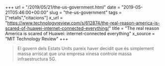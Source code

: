 +++
url = "/2019/05/21/the-us-government.html"
date = "2019-05-21T05:46:00+00:00"
slug = "the-us-government"
tags = ["retalls","citacions"]
x_url = "https://www.technologyreview.com/s/612874/the-real-reason-america-is-scared-of-huawei-internet-connected-everything/"
title = "The real reason America is scared of Huawei: internet-connected everything"
x_source = "MIT Technology Review"
+++

> El govern dels Estats Units pareix haver decidit que és simplement massa arriscat que una empresa xinesa controle massa infraestructura 5G.
